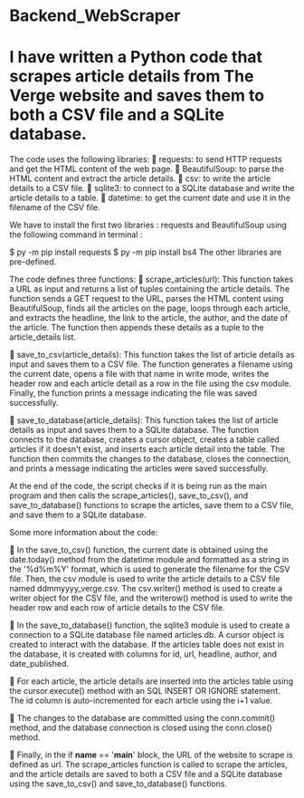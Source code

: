 # Backend_WebScraper
I have written a Python code that scrapes article details from The Verge website and saves them to both a CSV file and a SQLite database.
=======================================================================================================================================================================
The code uses the following libraries:
	requests: to send HTTP requests and get the HTML content of the web page.
	BeautifulSoup: to parse the HTML content and extract the article details.
	csv: to write the article details to a CSV file.
	sqlite3: to connect to a SQLite database and write the article details to a table.
	datetime: to get the current date and use it in the filename of the CSV file.

We have to install the first two libraries : requests and BeautifulSoup using the following command in terminal : 

$  py -m pip install requests
$  py -m pip install bs4
The other libraries are pre-defined.

The code defines three functions:
	scrape_articles(url): This function takes a URL as input and returns a list of tuples containing the article details. The function sends a GET request to the URL, parses the HTML content using BeautifulSoup, finds all the articles on the page, loops through each article, and extracts the headline, the link to the article, the author, and the date of the article. The function then appends these details as a tuple to the article_details list.

	save_to_csv(article_details): This function takes the list of article details as input and saves them to a CSV file. The function generates a filename using the current date, opens a file with that name in write mode, writes the header row and each article detail as a row in the file using the csv module. Finally, the function prints a message indicating the file was saved successfully.

	save_to_database(article_details): This function takes the list of article details as input and saves them to a SQLite database. The function connects to the database, creates a cursor object, creates a table called articles if it doesn't exist, and inserts each article detail into the table. The function then commits the changes to the database, closes the connection, and prints a message indicating the articles were saved successfully.

At the end of the code, the script checks if it is being run as the main program and then calls the scrape_articles(), save_to_csv(), and save_to_database() functions to scrape the articles, save them to a CSV file, and save them to a SQLite database.

Some more information about the code:

	In the save_to_csv() function, the current date is obtained using the date.today() method from the datetime module and formatted as a string in the '%d%m%Y' format, which is used to generate the filename for the CSV file. Then, the csv module is used to write the article details to a CSV file named ddmmyyyy_verge.csv. The csv.writer() method is used to create a writer object for the CSV file, and the writerow() method is used to write the header row and each row of article details to the CSV file.

	In the save_to_database() function, the sqlite3 module is used to create a connection to a SQLite database file named articles.db. A cursor object is created to interact with the database. If the articles table does not exist in the database, it is created with columns for id, url, headline, author, and date_published.


	For each article, the article details are inserted into the articles table using the cursor.execute() method with an SQL INSERT OR IGNORE statement. The id column is auto-incremented for each article using the i+1 value.

	 The changes to the database are committed using the conn.commit() method, and the database connection is closed using the conn.close() method.


	Finally, in the if __name__ == '__main__' block, the URL of the website to scrape is defined as url. The scrape_articles function is called to scrape the articles, and the article details are saved to both a CSV file and a SQLite database using the save_to_csv() and save_to_database() functions.


